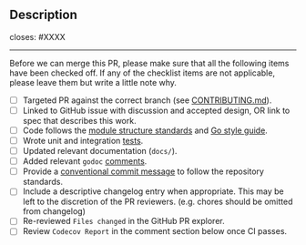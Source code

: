 <!-- < < < < < < < < < < < < < < < < < < < < < < < < < < < < < < < < < ☺
v                               ✰  Thanks for creating a PR! ✰
v    Before smashing the submit button please review the checkboxes.
v    If a checkbox is n/a - please still include it but + a little note why
☺ > > > > > > > > > > > > > > > > > > > > > > > > > > > > > > > > >  -->

## Description

<!-- Add a description of the changes that this PR introduces and the files that
are the most critical to review.
-->

closes: #XXXX

<!-- Please refer to the [guidelines](https://github.com/cosmos/ibc-go/blob/main/docs/dev/pull-requests.md#commit-messages) for commit messages in ibc-go.

This repository uses [conventional commits](https://www.conventionalcommits.org/en/v1.0.0/).

Example commit messages:

fix: skip emission of unpopulated memo field in ics20
deps: updating sdk to v0.46.4
chore: removed unused variables
e2e: adding e2e upgrade test for ibc-go/v6
docs: ics27 v6 documentation updates
feat: add semantic version utilities for e2e tests
feat(api)!: this is an api breaking feature
fix(statemachine)!: this is a statemachine breaking fix
-->

---

Before we can merge this PR, please make sure that all the following items have been
checked off. If any of the checklist items are not applicable, please leave them but
write a little note why.

- [ ] Targeted PR against the correct branch (see [CONTRIBUTING.md](https://github.com/cosmos/ibc-go/blob/main/docs/dev/pull-requests.md#pull-request-targeting)).
- [ ] Linked to GitHub issue with discussion and accepted design, OR link to spec that describes this work.
- [ ] Code follows the [module structure standards](https://github.com/cosmos/cosmos-sdk/blob/main/docs/build/building-modules/11-structure.md) and [Go style guide](../docs/dev/go-style-guide.md).
- [ ] Wrote unit and integration [tests](https://github.com/cosmos/ibc-go/blob/main/testing/README.md#ibc-testing-package).
- [ ] Updated relevant documentation (`docs/`).
- [ ] Added relevant `godoc` [comments](https://blog.golang.org/godoc-documenting-go-code).
- [ ] Provide a [conventional commit message](https://github.com/cosmos/ibc-go/blob/main/docs/dev/pull-requests.md#commit-messages) to follow the repository standards.
- [ ] Include a descriptive changelog entry when appropriate. This may be left to the discretion of the PR reviewers. (e.g. chores should be omitted from changelog)
- [ ] Re-reviewed `Files changed` in the GitHub PR explorer.
- [ ] Review `Codecov Report` in the comment section below once CI passes.
